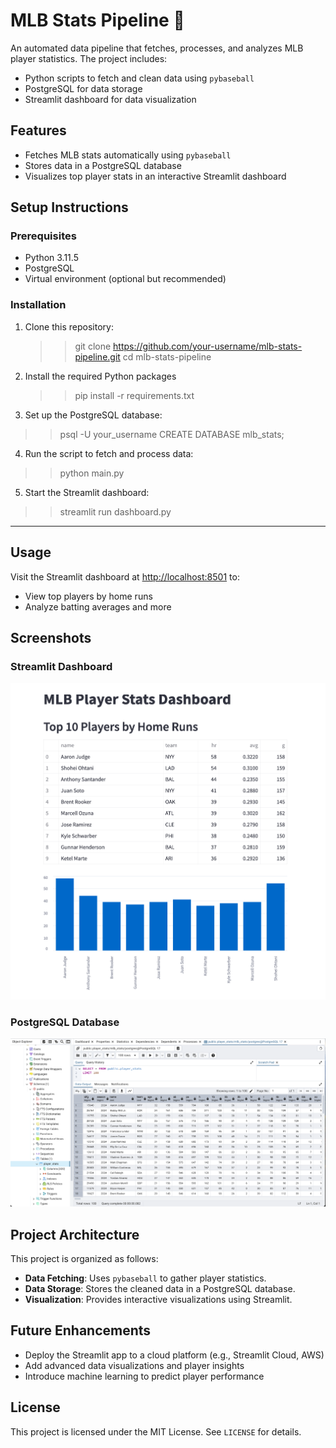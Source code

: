 # MLB Stats Pipeline 🚀

An automated data pipeline that fetches, processes, and analyzes MLB player statistics. The project includes:

- Python scripts to fetch and clean data using `pybaseball`
- PostgreSQL for data storage
- Streamlit dashboard for data visualization

## Features
- Fetches MLB stats automatically using `pybaseball`
- Stores data in a PostgreSQL database
- Visualizes top player stats in an interactive Streamlit dashboard

## Setup Instructions
### Prerequisites
- Python 3.11.5
- PostgreSQL
- Virtual environment (optional but recommended)

### Installation
1. Clone this repository:
   >> git clone https://github.com/your-username/mlb-stats-pipeline.git
   >> cd mlb-stats-pipeline
   
2. Install the required Python packages
   >> pip install -r requirements.txt
   
3. Set up the PostgreSQL database:
  >> psql -U your_username
  >> CREATE DATABASE mlb_stats;

4. Run the script to fetch and process data:
  >> python main.py

5. Start the Streamlit dashboard:
  >> streamlit run dashboard.py

---

## Usage
Visit the Streamlit dashboard at [http://localhost:8501](http://localhost:8501) to:
- View top players by home runs
- Analyze batting averages and more

## Screenshots
### Streamlit Dashboard
![Streamlit Dashboard](images/dashboard.png)

### PostgreSQL Database
![PostgreSQL Query Results](images/player-stats-table.png)

## Project Architecture

This project is organized as follows:
- **Data Fetching**: Uses `pybaseball` to gather player statistics.
- **Data Storage**: Stores the cleaned data in a PostgreSQL database.
- **Visualization**: Provides interactive visualizations using Streamlit.

## Future Enhancements
- Deploy the Streamlit app to a cloud platform (e.g., Streamlit Cloud, AWS)
- Add advanced data visualizations and player insights
- Introduce machine learning to predict player performance

## License
This project is licensed under the MIT License. See `LICENSE` for details.
